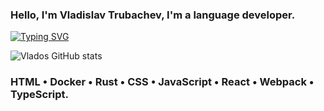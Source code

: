### Hello, I'm Vladislav Trubachev, I'm a language developer.
[![Typing SVG](https://readme-typing-svg.herokuapp.com?color=%2336BCF7&lines=Rust+TypeScript)](https://git.io/typing-svg)


<!-- ![Vlados GitHub stats](https://github-readme-stats.vercel.app/api?username=Vladosdeadly&show_icons=true&theme=radical&hide=contribs,prs) -->


![Vlados GitHub stats](https://github-readme-stats.vercel.app/api?username=Vladosdeadly&show_icons=true&theme=radical&count_private=true)

### HTML • Docker • Rust • CSS • JavaScript • React • Webpack • TypeScript.


<!--
**Vladosdeadly/Vladosdeadly** is a ✨ _special_ ✨ repository because its `README.md` (this file) appears on your GitHub profile.

Here are some ideas to get you started:

- 🔭 I’m currently working on ...
- 🌱 I’m currently learning ...
- 👯 I’m looking to collaborate on ...
- 🤔 I’m looking for help with ...
- 💬 Ask me about ...
- 📫 How to reach me: ...
- 😄 Pronouns: ...
- ⚡ Fun fact: ...
-->

